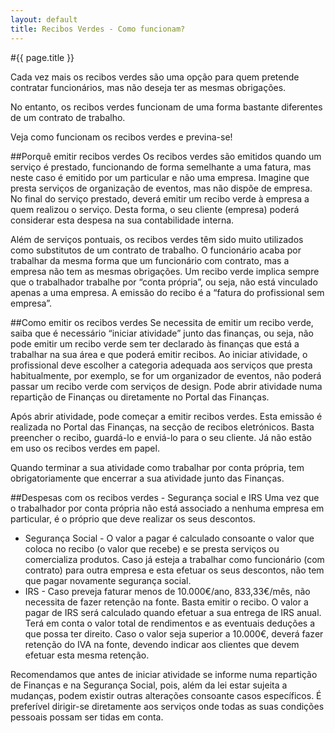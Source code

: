```yaml
---
layout: default
title: Recibos Verdes - Como funcionam?
---
```


#{{ page.title }}

Cada vez mais os recibos verdes são uma opção para quem pretende contratar funcionários, mas não deseja ter as mesmas obrigações.

No entanto, os recibos verdes funcionam de uma forma bastante diferentes de um contrato de trabalho.

Veja como funcionam os recibos verdes e previna-se!

##Porquê emitir recibos verdes
Os recibos verdes são emitidos quando um serviço é prestado, funcionando de forma semelhante a uma fatura, mas neste caso é emitido por um particular e não uma empresa. Imagine que presta serviços de organização de eventos, mas não dispõe de empresa. No final do serviço prestado, deverá emitir um recibo verde à empresa a quem realizou o serviço. Desta forma, o seu cliente (empresa) poderá considerar esta despesa na sua contabilidade interna.

Além de serviços pontuais, os recibos verdes têm sido muito utilizados como substitutos de um contrato de trabalho. O funcionário acaba por trabalhar da mesma forma que um funcionário com contrato, mas a empresa não tem as mesmas obrigações.
Um recibo verde implica sempre que o trabalhador trabalhe por “conta própria”, ou seja, não está vinculado apenas a uma empresa. A emissão do recibo é a “fatura do profissional sem empresa”.

##Como emitir os recibos verdes
Se necessita de emitir um recibo verde, saiba que é necessário “iniciar atividade” junto das finanças, ou seja, não pode emitir um recibo verde sem ter declarado às finanças que está a trabalhar na sua área e que poderá emitir recibos.
Ao iniciar atividade, o profissional deve escolher a categoria adequada aos serviços que presta habitualmente, por exemplo, se for um organizador de eventos, não poderá passar um recibo verde com serviços de design. Pode abrir atividade numa repartição de Finanças ou diretamente no Portal das Finanças.

Após abrir atividade, pode começar a emitir recibos verdes. Esta emissão é realizada no Portal das Finanças, na secção de recibos eletrónicos. Basta preencher o recibo, guardá-lo e enviá-lo para o seu cliente. Já não estão em uso os recibos verdes em papel.

Quando terminar a sua atividade como trabalhar por conta própria, tem obrigatoriamente que encerrar a sua atividade junto das Finanças.

##Despesas com os recibos verdes - Segurança social e IRS
Uma vez que o trabalhador por conta própria não está associado a nenhuma empresa em particular, é o próprio que deve realizar os seus descontos.

* Segurança Social - O valor a pagar é calculado consoante o valor que coloca no recibo (o valor que recebe) e se presta serviços ou comercializa produtos.   Caso já esteja a trabalhar como funcionário (com contrato) para outra empresa e esta efetuar os seus descontos, não tem que pagar novamente segurança social.
* IRS - Caso preveja faturar menos de 10.000€/ano, 833,33€/mês, não necessita de fazer retenção na fonte. Basta emitir o recibo. O valor a pagar de IRS será calculado quando efetuar a sua entrega de IRS anual. Terá em conta o valor total de rendimentos e as eventuais deduções a que possa ter direito. Caso o valor seja superior a 10.000€, deverá fazer retenção do IVA na fonte, devendo indicar aos clientes que devem efetuar esta mesma retenção.

Recomendamos que antes de iniciar atividade se informe numa repartição de Finanças e na Segurança Social, pois, além da lei estar sujeita a mudanças, podem existir outras alterações consoante casos específicos. É preferível dirigir-se diretamente aos serviços onde todas as suas condições pessoais possam ser tidas em conta.